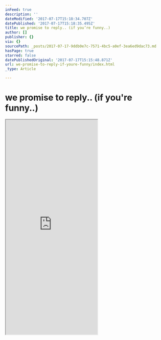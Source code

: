 ```yaml
---
inFeed: true
description: ''
dateModified: '2017-07-17T15:18:34.707Z'
datePublished: '2017-07-17T15:18:35.495Z'
title: we promise to reply.. (if you’re funny..)
author: []
publisher: {}
via: {}
sourcePath: _posts/2017-07-17-9ddb0e7c-7571-4bc5-a0ef-3ea6ed9dac73.md
hasPage: true
starred: false
datePublishedOriginal: '2017-07-17T15:15:48.871Z'
url: we-promise-to-reply-if-youre-funny/index.html
_type: Article

---
```

# we promise to reply.. (if you're funny..)

<iframe src="https://the-grid.github.io/ed-userhtml/?g=eJytj7EOwjAMRHe-IorESNwKxICaIlYGBIgfCGmqpjS0ik0DfD0tEQMTC5t9Oj_fZai97YjRozOSk7kT1KpXUeUMvZa8IupwBRBCEGXrXWMIhW4dICmyGmoEW3rlzNGgfRovnL2KGnmeQeTkkywamC0k_yBmUfv1ZFwQ2sv21DfzdOcWB7Xc7GEdryX524B4z-fWF8ZLnnAWbEGV5GmSTMcY0TvE-Gfb74ovVQB1RA" height="700" style=""></iframe>